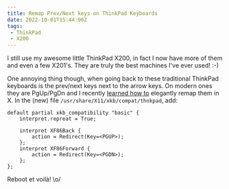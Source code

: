 ```yaml
---
title: Remap Prev/Next keys on ThinkPad Keyboards
date: 2022-10-01T15:44:00Z
tags:
 - ThinkPad
 - X200
---
```


I still use my awesome little ThinkPad X200, in fact I now have more of
them and even a few X201's.  They are truly the best machines I've ever
used! :-)

One annoying thing though, when going back to these traditional ThinkPad
keyboards is the prev/next keys next to the arrow keys.  On modern ones
they are PgUp/PgDn and I recently [learned how to][1] elegantly remap
them in X.  In the (new) file `/usr/share/X11/xkb/compat/thnkpad`, add:

    default partial xkb_compatibility "basic" {
        interpret.repreat = True;
        
        interpret XF86Back {
            action = Redirect(Key=<PGUP>);
        };
        interpret XF86Forward {
            action = Redirect(Key=<PGDN>);
        };
    };

Reboot et voilà! \o/

[1]: https://www.thinkwiki.org/wiki/How_to_get_special_keys_to_work#Redirecting_XF86Back.2FXF86Forward
